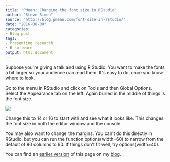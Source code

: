 ```yaml
---
title: "PMean: Changing the font size in RStudio"
author: "Steve Simon"
source: "http://blog.pmean.com/font-size-in-rstudio/"
date: "2016-08-08"
categories:
- Blog post
tags:
- Presenting research
- R software
output: html_document
---
```


Suppose you're giving a talk and using R Studio. You want to make the fonts a bit larger so your audience can read them. It's easy to do, once you know where to look.

<!---More--->

Go to the menu in RStudio and click on Tools and then Global Options. Select the Appearance tab on the left. Again buried in the middle of things is the font size.

![](http://www.pmean.com/new-images/16/font-size-in-rstudio01.png)

Change this to 14 or 16 to start with and see what it looks like. This changes the font size in both the editor window and the console.

You may also want to change the margins. You can't do this directly in RStudio, but you can run the function options(width=60) to narrow from the default of 80 columns to 60. If things don't fit well, try options(width=40).

You can find an [earlier version][sim1] of this page on my [blog][sim2].

[sim1]: http://blog.pmean.com/font-size-in-rstudio/
[sim2]: http://blog.pmean.com
